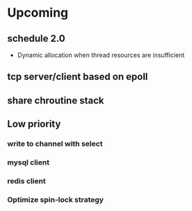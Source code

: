 # Upcoming

## schedule 2.0

- Dynamic allocation when thread resources are insufficient

## tcp server/client based on epoll

## share chroutine stack

## Low priority

### write to channel with select

### mysql client

### redis client

### Optimize spin-lock strategy

